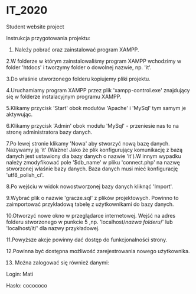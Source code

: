 # IT_2020
Student website project

Instrukcja przygotowania projektu:
1. Należy pobrać oraz zainstalować program XAMPP.
 
2.W folderze w którym zainstalowaliśmy program XAMPP wchodzimy w folder 'htdocs' i tworzymy folder o dowolnej nazwie, np. 'it'.

3.Do właśnie utworzonego folderu kopiujemy pliki projektu.

4.Uruchamiamy program XAMPP przez plik 'xampp-control.exe' znajdujący się w folderze instalacyjnym programu XAMPP.

5.Klikamy przycisk 'Start' obok modułów 'Apache' i 'MySql' tym samym je aktywując.

6.Klikamy przycisk 'Admin' obok modułu 'MySql' - przeniesie nas to na stronę administratora bazy danych.

7.Po lewej stronie klikamy 'Nowa' aby stworzyć nową bazę danych. Nazywamy ją 'it' (Ważne! Jako że plik konfigurujący komunikację z bazą danych jest ustawiony dla bazy danych o nazwie 'it').W innym wypadku należy zmodyfikować pole '$db_name' w pliku 'connect.php' na nazwę stworzonej właśnie bazy danych. Baza danych musi mieć konfigurację 'utf8_polish_ci'.

8.Po wejściu w widok nowostworzonej bazy danych kliknąć 'Import'.

9.Wybrać plik o nazwie 'gracze.sql' z plików projektowych. Powinno to zaimportować przykładową tabelę z użytkownikami do bazy danych.

10.Otworzyć nowe okno w przeglądarce internetowej. Wejść na adres folderu stworzonego w punkcie 5 ,np. 'localhost/*nazwa folderu*/' lub 'localhost/it/' dla nazwy przykładowej.

11.Powyższe akcje powinny dać dostęp do funkcjonalności strony.

12.Powinna być dostępna możliwość zarejestrowania nowego użytkownika.

13. Można zalogować się również danymi:

Login: Mati

Hasło: cocococo
